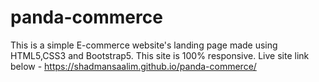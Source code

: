 # panda-commerce
This is a simple E-commerce website's landing page made using HTML5,CSS3 and Bootstrap5. This site is 100% responsive. Live site link below - 
https://shadmansaalim.github.io/panda-commerce/
